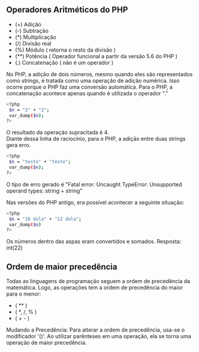 ## Operadores Aritméticos do PHP 

-  (+) Adição
-  (-) Subtração
-  (*) Multiplicação
-  (/) Divisão real 
-  (%) Módulo ( retorna o resto da divisão )
-  (**) Potência ( Operador funcional a partir da versão 5.6 do PHP ) 
-  (.) Concatenação ( não é um operador ) 

No PHP, a adição de dois números, mesmo quando eles são representados como strings, é tratada como uma operação de adição numérica. Isso ocorre porque o PHP faz uma conversão automática. Para o PHP,  a concatenação acontece apenas quando é utilizada o operador "."
```bash
<?php
 $n = "2" + "2";
 var_dump($n);
?>
```
O resultado da operação supracitada é 4. </br>
Diante dessa linha de raciocínio, para o PHP, a adição entre duas strings gera erro.

```bash
<?php
 $n = "teste" + "teste";
 var_dump($n);
?>
```
O tipo de erro gerado é "Fatal error: Uncaught TypeError: Unsupported operand types: string + string"


Nas versões do PHP antigo, era possível acontecer a seguinte situação:
```bash
<?php
 $n = "10 dola" + "12 dola";
 var_dump($n)
?>
```
Os números dentro das aspas eram convertidos e somados.
Resposta: int(22) 

## Ordem de maior precedência 

Todas as linguagens de programação seguem a ordem de precedência da matemática. Logo, as operações tem a ordem de precedência do maior para o menor:

- ( ** ) 
- ( *, /, % ) 
- ( + - )

Mudando a Precedência: 
Para alterar a ordem de precedência, usa-se o modificador '()'. Ao utilizar parênteses em uma operação, ela se torna uma operação de maior precedência.
